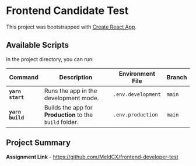 # Frontend Candidate Test

This project was bootstrapped with [Create React App](https://github.com/facebook/create-react-app).

## Available Scripts

In the project directory, you can run:

| Command | Description | Environment File | Branch |
| -------- | -------- | -------- | -------- |
| **`yarn start`** | Runs the app in the development mode. | `.env.development` | `main` |
| **`yarn build`** | Builds the app for **Production** to the `build` folder. | `.env.production` | `main` |


## Project Summary

**Assignment Link** - <https://github.com/MeldCX/frontend-developer-test>

